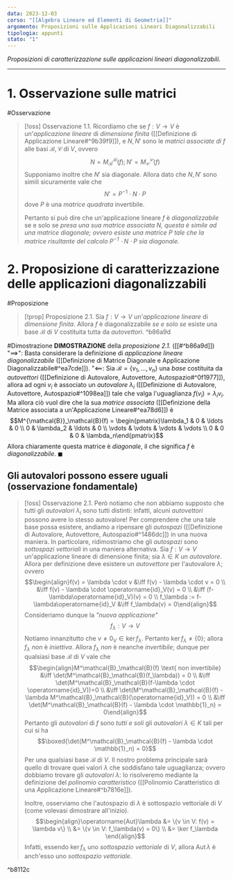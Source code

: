```yaml
---
data: 2023-12-03
corso: "[[Algebra Lineare ed Elementi di Geometria]]"
argomento: Proposizioni sulle Applicazioni Lineari Diagonalizzabili
tipologia: appunti
stato: "1"
---
```

*Proposizioni di caratterizzazione sulle applicazioni lineari diagonalizzabili.*
- - -
# 1. Osservazione sulle matrici
#Osservazione 
> [!oss] Osservazione 1.1.
> Ricordiamo che se $f: V \longrightarrow V$ è un'*applicazione lineare* di *dimensione finita* ([[Definizione di Applicazione Lineare#^9b39f9]]), e $N, N'$ sono le *matrici associate di* $f$ alle basi $\mathcal{B}, \mathcal{C}$ di $V$, ovvero
> $$N= M^\mathcal{B}_\mathcal{B}(f); N'=M^\mathcal{C}_\mathcal{C}(f)$$
> Supponiamo inoltre che $N'$ sia diagonale.
> Allora dato che $N, N'$ sono simili sicuramente vale che
> $$N' = P^{-1}\cdot N \cdot P$$
> dove $P$ è una *matrice quadrata* invertibile.
> 
> Pertanto si può dire che un'applicazione lineare $f$ è *diagonalizzabile* se e solo se *presa una sua matrice associata $N$, questa è simile ad una matrice diagonale; ovvero esiste una matrice $P$ tale che la matrice risultante del calcolo $P^{-1}\cdot N \cdot P$ sia diagonale.*

# 2. Proposizione di caratterizzazione delle applicazioni diagonalizzabili
#Proposizione 
> [!prop] Proposizione 2.1.
> Sia $f: V \longrightarrow V$ un'*applicazione lineare* di *dimensione finita*.
> Allora $f$ è diagonalizzabile *se e solo se* esiste una base $\mathcal{B}$ di $V$ costituita tutta da *autovettori*.
^b86a9d

#Dimostrazione 
**DIMOSTRAZIONE** della *proposizione 2.1.* ([[#^b86a9d]])
"$\implies$": Basta considerare la definizione di *applicazione lineare diagonalizzabile* ([[Definizione di Matrice Diagonale e Applicazione Diagonalizzabile#^ea7cde]]).
"$\impliedby$: Sia $\mathcal{B} = \{v_1, \ldots, v_n\}$ una *base* costituita da *autovettori* ([[Definizione di Autovalore, Autovettore, Autospazio#^0f1977]]), allora ad ogni $v_i$ è associato un *autovalore* $\lambda_i$ ([[Definizione di Autovalore, Autovettore, Autospazio#^1098ea]]) tale che valga l'uguaglianza $f(v_i) = \lambda_i v_i$.
Ma allora ciò vuol dire che la sua *matrice associata* ([[Definizione della Matrice associata a un'Applicazione Lineare#^ea78d6]]) è 
$$M^{\mathcal{B}}_\mathcal{B}(f) = \begin{pmatrix}\lambda_1 & 0 & \ldots & 0 \\ 0 & \lambda_2 & \ldots & 0 \\ \vdots & \vdots & \vdots & \vdots \\ 0 & 0 & 0 & \lambda_n\end{pmatrix}$$
Allora chiaramente questa matrice è *diagonale*, il che significa $f$ è *diagonalizzabile*. $\blacksquare$
## Gli autovalori possono essere uguali (osservazione fondamentale)
> [!oss] Osservazione 2.1. 
> Però notiamo che non abbiamo supposto che tutti gli *autovalori* $\lambda_i$ sono tutti distinti: infatti, alcuni *autovettori* possono avere lo stesso autovalore!
> Per comprendere che una tale base possa esistere, andiamo a ripensare gli *autospazi* ([[Definizione di Autovalore, Autovettore, Autospazio#^1486dc]]) in una nuova maniera.
> In particolare, ridimostriamo che gli *autospazi* sono *sottospazi vettoriali* in una maniera alternativa.
> Sia $f: V \longrightarrow V$ un'applicazione lineare di dimensione finita; sia $\lambda \in K$ un *autovalore*.
> Allora per definizione deve esistere un *autovettore* per l'autovalore $\lambda$; ovvero
> $$\begin{align}f(v) = \lambda \cdot v &\iff f(v) - \lambda \cdot v = 0 \\ &\iff f(v) - \lambda \cdot \operatorname{id}_V(v) = 0 \\ &\iff (f-\lambda\operatorname{id}_V)(v) = 0 \\ f_\lambda := f-\lambda\operatorname{id}_V &\iff f_\lambda(v) = 0\end{align}$$
> Consideriamo dunque la *"nuova applicazione"*
> $$f_\lambda: V \longrightarrow V$$
> Notiamo innanzitutto che $v \neq 0_V \in \ker f_\lambda$.
> Pertanto $\ker f_\lambda \neq \{0\}$; allora $f_\lambda$ *non* è *iniettiva*.
> Allora $f_\lambda$ *non* è neanche *invertibile*;
> dunque per qualsiasi base $\mathcal{B}$ di $V$ vale che
> $$\begin{align}M^\mathcal{B}_\mathcal{B}(f) \text{ non invertibile} &\iff \det(M^\mathcal{B}_\mathcal{B}(f_\lambda)) = 0 \\ &\iff \det(M^\mathcal{B}_\mathcal{B}(f-\lambda \cdot \operatorname{id}_V))=0 \\ &\iff \det(M^\mathcal{B}_\mathcal{B}(f) - \lambda M^\mathcal{B}_\mathcal{B}(\operatorname{id}_V)) = 0 \\ &\iff \det(M^\mathcal{B}_\mathcal{B}(f) - \lambda \cdot \mathbb{1}_n) = 0\end{align}$$
> Pertanto gli *autovalori* di $f$ sono *tutti e soli* gli *autovalori* $\lambda \in K$ tali per cui si ha
> $$\boxed{\det(M^\mathcal{B}_\mathcal{B}(f) - \lambda \cdot \mathbb{1}_n) = 0}$$
> Per una qualsiasi base $\mathcal{B}$ di $V$.
> Il nostro problema principale sarà quello di trovare quei valori $\lambda$ che soddisfano tale uguaglianza; ovvero dobbiamo trovare gli *autovalori* $\lambda$: lo risolveremo mediante la definizione del *polinomio caratteristico* ([[Polinomio Caratteristico di una Applicazione Lineare#^b7816e]]).
> 
> Inoltre, osserviamo che l'autospazio di $\lambda$ è sottospazio vettoriale di $V$ (come volevasi dimostrare all'inizio).
> $$\begin{align}\operatorname{Aut}\lambda &= \{v \in V: f(v) = \lambda v\} \\ &= \{v \in V: f_\lambda(v) = 0\} \\ &= \ker f_\lambda \end{align}$$
> Infatti, essendo $\ker f_\lambda$ uno *sottospazio vettoriale* di $V$, allora $\operatorname{Aut} \lambda$ è anch'esso uno *sottospazio vettoriale*.
> 

^b8112c

